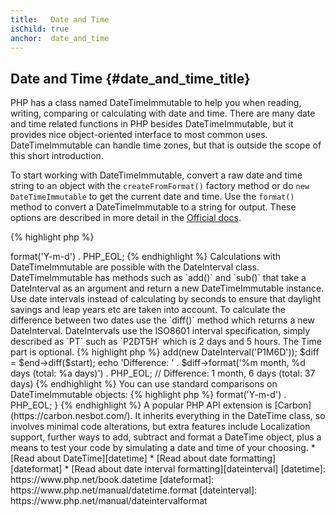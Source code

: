 ```yaml
---
title:   Date and Time
isChild: true
anchor:  date_and_time
---
```


## Date and Time {#date_and_time_title}

PHP has a class named DateTimeImmutable to help you when reading, writing, comparing or calculating with date and time. There
are many date and time related functions in PHP besides DateTimeImmutable, but it provides nice object-oriented interface to
most common uses. DateTimeImmutable can handle time zones, but that is outside the scope of this short introduction.

To start working with DateTimeImmutable, convert a raw date and time string to an object with the `createFromFormat()` factory method
or do `new DateTimeImmutable` to get the current date and time. Use the `format()` method to convert a DateTimeImmutable to a string for
output. These options are described in more detail in the [Official docs](https://www.php.net/manual/datetime.format).

{% highlight php %}
<?php
$raw = '22. 11. 1968';
$start = DateTimeImmutable::createFromFormat('d. m. Y', $raw);

echo 'Start date: ' . $start->format('Y-m-d') . PHP_EOL;
{% endhighlight %}

Calculations with DateTimeImmutable are possible with the DateInterval class. DateTimeImmutable has methods such as `add()` and `sub()` that
take a DateInterval as an argument and return a new DateTimeImmutable instance. Use date intervals instead of calculating by seconds to ensure
that daylight savings and leap years etc are taken into account.

To calculate the difference between two dates use the `diff()` method which returns a new DateInterval. DateIntervals use the ISO8601 interval
specification, simply described as `P<date>T<time>` such as `P2DT5H` which is 2 days and 5 hours. The Time part is optional.

{% highlight php %}
<?php
// Add one month and 6 days to $start, returning a new DateTimeImmutable instance
$end = $start->add(new DateInterval('P1M6D'));

$diff = $end->diff($start);
echo 'Difference: ' . $diff->format('%m month, %d days (total: %a days)') . PHP_EOL;
// Difference: 1 month, 6 days (total: 37 days)
{% endhighlight %}

You can use standard comparisons on DateTimeImmutable objects:

{% highlight php %}
<?php
if ($start < $end) {
    echo "Start is before the end!" . PHP_EOL;
}
{% endhighlight %}

A final feature of the DateTime library is the DatePeriod class. This is used to build up a list of DateTimeImmutable objects which can then
be iterated over. An example of this could be to create a range of dates once per day, or occurring every month in a year. This works by applying
the DateInterval on each date to generate the next date, so queries such as 'first thursday' or 'next month' will work just as well as the ISO8601
intervals. The DatePeriod::EXCLUDE_START_DATE will skip the first date.

{% highlight php %}
<?php
// output all thursdays between $start and $end
$periodInterval = DateInterval::createFromDateString('first thursday');
$periodIterator = new DatePeriod($start, $periodInterval, $end, DatePeriod::EXCLUDE_START_DATE);
foreach ($periodIterator as $date) {
    // output each date in the period
    echo $date->format('Y-m-d') . PHP_EOL;
}
{% endhighlight %}

A popular PHP API extension is [Carbon](https://carbon.nesbot.com/). It inherits everything in the DateTime class, so involves minimal code alterations, but extra features include Localization support, further ways to add, subtract and format a DateTime object, plus a means to test your code by simulating a date and time of your choosing.

* [Read about DateTime][datetime]
* [Read about date formatting][dateformat]
* [Read about date interval formatting][dateinterval]

[datetime]: https://www.php.net/book.datetime
[dateformat]: https://www.php.net/manual/datetime.format
[dateinterval]: https://www.php.net/manual/dateintervalformat
